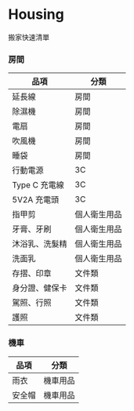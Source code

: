 # Housing
搬家快速清單

### 房間
|品項|分類|
|---|---|
|延長線|房間|
|除濕機|房間|
|電扇|房間|
|吹風機|房間|
|睡袋|房間|
|行動電源|3C|
|Type C 充電線|3C|
|5V2A 充電頭|3C|
|指甲剪|個人衛生用品|
|牙膏、牙刷|個人衛生用品|
|沐浴乳、洗髮精|個人衛生用品|
|洗面乳|個人衛生用品|
|存摺、印章|文件類|
|身分證、健保卡|文件類|
|駕照、行照|文件類|
|護照|文件類|

### 機車
|品項|分類|
|---|---|
|雨衣|機車用品|
|安全帽|機車用品|
